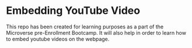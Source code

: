 # Embedding YouTube Video
This repo has been created for learning purposes as a part of the Microverse pre-Enrollment Bootcamp. It will also help in order to learn how to embed youtube videos on the webpage.